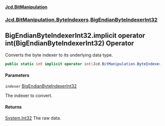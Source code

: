 #### [Jcd.BitManipulation](index.md 'index')
### [Jcd.BitManipulation.ByteIndexers](Jcd.BitManipulation.ByteIndexers.md 'Jcd.BitManipulation.ByteIndexers').[BigEndianByteIndexerInt32](Jcd.BitManipulation.ByteIndexers.BigEndianByteIndexerInt32.md 'Jcd.BitManipulation.ByteIndexers.BigEndianByteIndexerInt32')

## BigEndianByteIndexerInt32.implicit operator int(BigEndianByteIndexerInt32) Operator

Converts the byte indexer to its underlying data type.

```csharp
public static int implicit operator int(Jcd.BitManipulation.ByteIndexers.BigEndianByteIndexerInt32 indexer);
```
#### Parameters

<a name='Jcd.BitManipulation.ByteIndexers.BigEndianByteIndexerInt32.op_Implicitint(Jcd.BitManipulation.ByteIndexers.BigEndianByteIndexerInt32).indexer'></a>

`indexer` [BigEndianByteIndexerInt32](Jcd.BitManipulation.ByteIndexers.BigEndianByteIndexerInt32.md 'Jcd.BitManipulation.ByteIndexers.BigEndianByteIndexerInt32')

The indexer to convert.

#### Returns

[System.Int32](https://docs.microsoft.com/en-us/dotnet/api/System.Int32 'System.Int32')
The raw data.